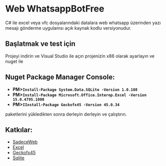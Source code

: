 # Web WhatsappBotFree
C# ile excel veya vfc dosyalarındaki datalara web whatsapp üzerinden yazı mesajı gönderme uygulamsı açık kaynak kodlu versiyonudur.
## Başlatmak ve test için
Projeyi indirin ve Visual Studio ile açın projenizin x86 olarak ayarlayın ve nuget ile 
## Nuget Package Manager Console:
- **PM>`Install-Package System.Data.SQLite -Version 1.0.108`**
- **PM>`Install-Package Microsoft.Office.Interop.Excel -Version 15.0.4795.1000`**
- **PM>`IInstall-Package Geckofx45 -Version 45.0.34`**

paketlerini yükledikten sonra derleyin derleyin ve çalıştırın.

## Katkılar:

- [SadeceWeb](http://www.sadeceweb.com/)
- [Excel](https://www.nuget.org/packages/Microsoft.Office.Interop.Excel/)
- [Geckofx45](https://bitbucket.org/geckofx/)
- [Sqlite](https://system.data.sqlite.org/)
